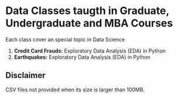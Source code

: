 # Data Classes taugth in Graduate, Undergraduate and MBA Courses

Each class cover an special topic in Data Science

1. **Credit Card Frauds:** Exploratory Data Analysis (EDA) in Python
2. **Earthquakes:** Exploratory Data Analysis (EDA) in Python

## Disclaimer
CSV files not provided when its size is larger than 100MB.
